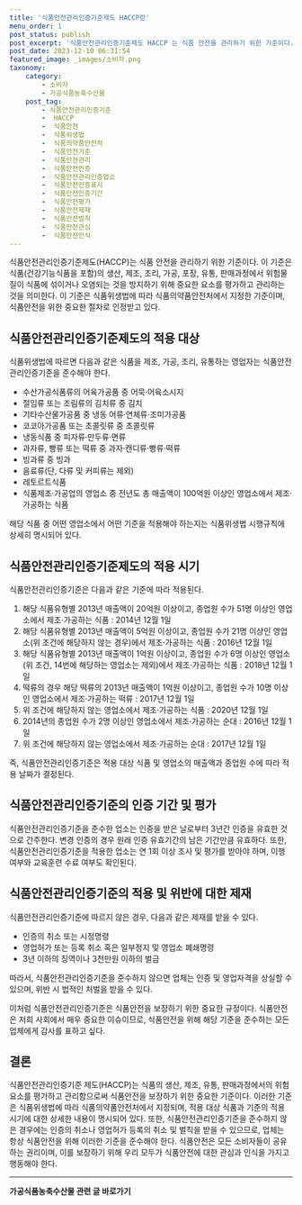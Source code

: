 ```yaml
---
title: '식품안전관리인증기준제도 HACCP란'
menu_order: 1
post_status: publish
post_excerpt: '식품안전관리인증기준제도 HACCP 는 식품 안전을 관리하기 위한 기준이다. 이 기준은 식품 건강기능식품을 포함 의 생산, 제조, 조리, 가공, 포장, 유통, 판매과정에서 위험물질이 식품에 섞이거나 오염되는 것을 방지하기 위해 중요한 요소를 평가하고 관리하는 것을 의미한다. 이 기준은 식품위생법에 따라 식품의약품안전처에서 지정한 기준이며, 식품안전을 위한 중요한 절차로 인정받고 있다.'
post_date: 2023-12-10 06:31:54
featured_image: _images/소비자.png
taxonomy:
    category:
        - 소비자
        - 가공식품농축수산물
    post_tag:
        - 식품안전관리인증기준
        -  HACCP
        -  식품안전
        -  식품위생법
        -  식품의약품안전처
        -  식품안전기준
        -  식품안전관리
        -  식품안전인증
        -  식품안전관리인증업소
        -  식품안전인증표시
        -  식품안전인증기간
        -  식품안전평가
        -  식품안전제재
        -  식품안전벌칙
        -  식품안전관심
        -  식품안전인식
---
```



식품안전관리인증기준제도(HACCP)는 식품 안전을 관리하기 위한 기준이다. 이 기준은 식품(건강기능식품을 포함)의 생산, 제조, 조리, 가공, 포장, 유통, 판매과정에서 위험물질이 식품에 섞이거나 오염되는 것을 방지하기 위해 중요한 요소를 평가하고 관리하는 것을 의미한다. 이 기준은 식품위생법에 따라 식품의약품안전처에서 지정한 기준이며, 식품안전을 위한 중요한 절차로 인정받고 있다.

## 식품안전관리인증기준제도의 적용 대상

식품위생법에 따르면 다음과 같은 식품을 제조, 가공, 조리, 유통하는 영업자는 식품안전관리인증기준을 준수해야 한다.

- 수산가공식품류의 어육가공품 중 어묵·어육소시지
- 절임류 또는 조림류의 김치류 중 김치
- 기타수산물가공품 중 냉동 어류·연체류·조미가공품
- 코코아가공품 또는 초콜릿류 중 초콜릿류
- 냉동식품 중 피자류·만두류·면류
- 과자류, 빵류 또는 떡류 중 과자·캔디류·빵류·떡류
- 빙과류 중 빙과
- 음료류(단, 다류 및 커피류는 제외)
- 레토르트식품
- 식품제조·가공업의 영업소 중 전년도 총 매출액이 100억원 이상인 영업소에서 제조·가공하는 식품 

해당 식품 중 어떤 영업소에서 어떤 기준을 적용해야 하는지는 식품위생법 시행규칙에 상세히 명시되어 있다.

## 식품안전관리인증기준제도의 적용 시기

식품안전관리인증기준은 다음과 같은 기준에 따라 적용된다.

1. 해당 식품유형별 2013년 매출액이 20억원 이상이고, 종업원 수가 51명 이상인 영업소에서 제조·가공하는 식품 : 2014년 12월 1일
2. 해당 식품유형별 2013년 매출액이 5억원 이상이고, 종업원 수가 21명 이상인 영업소(위 조건에 해당하지 않는 경우)에서 제조·가공하는 식품 : 2016년 12월 1일
3. 해당 식품유형별 2013년 매출액이 1억원 이상이고, 종업원 수가 6명 이상인 영업소(위 조건, 14번에 해당하는 영업소는 제외)에서 제조·가공하는 식품 : 2018년 12월 1일
4. 떡류의 경우 해당 떡류의 2013년 매출액이 1억원 이상이고, 종업원 수가 10명 이상인 영업소에서 제조·가공하는 떡류 : 2017년 12월 1일
5. 위 조건에 해당하지 않는 영업소에서 제조·가공하는 식품 : 2020년 12월 1일
6. 2014년의 종업원 수가 2명 이상인 영업소에서 제조·가공하는 순대 : 2016년 12월 1일
7. 위 조건에 해당하지 않는 영업소에서 제조·가공하는 순대 : 2017년 12월 1일

즉, 식품안전관리인증기준은 적용 대상 식품 및 영업소의 매출액과 종업원 수에 따라 적용 날짜가 결정된다.

## 식품안전관리인증기준의 인증 기간 및 평가

식품안전관리인증기준을 준수한 업소는 인증을 받은 날로부터 3년간 인증을 유효한 것으로 간주한다. 변경 인증의 경우 원래 인증 유효기간의 남은 기간만큼 유효하다. 또한, 식품안전관리인증기준을 적용한 업소는 연 1회 이상 조사 및 평가를 받아야 하며, 이행 여부와 교육훈련 수료 여부도 확인된다.

## 식품안전관리인증기준의 적용 및 위반에 대한 제재

식품안전관리인증기준에 따르지 않은 경우, 다음과 같은 제재를 받을 수 있다.

- 인증의 취소 또는 시정명령
- 영업허가 또는 등록 취소 혹은 일부정지 및 영업소 폐쇄명령
- 3년 이하의 징역이나 3천만원 이하의 벌금

따라서, 식품안전관리인증기준을 준수하지 않으면 업체는 인증 및 영업자격을 상실할 수 있으며, 위반 시 법적인 처벌을 받을 수 있다.

이처럼 식품안전관리인증기준은 식품안전을 보장하기 위한 중요한 규정이다. 식품안전은 저희 사회에서 매우 중요한 이슈이므로, 식품안전을 위해 해당 기준을 준수하는 모든 업체에게 감사를 표하고 싶다.

## 결론

식품안전관리인증기준 제도(HACCP)는 식품의 생산, 제조, 유통, 판매과정에서의 위험요소를 평가하고 관리함으로써 식품안전을 보장하기 위한 중요한 기준이다. 이러한 기준은 식품위생법에 따라 식품의약품안전처에서 지정되며, 적용 대상 식품과 기준의 적용 시기에 대한 상세한 내용이 명시되어 있다. 또한, 식품안전관리인증기준을 준수하지 않은 경우에는 인증의 취소나 영업허가 등록의 취소 및 벌칙을 받을 수 있으므로, 업체는 항상 식품안전을 위해 이러한 기준을 준수해야 한다. 식품안전은 모든 소비자들이 공유하는 권리이며, 이를 보장하기 위해 우리 모두가 식품안전에 대한 관심과 인식을 가지고 행동해야 한다.
<!-- wp:separator -->
<hr class="wp-block-separator has-alpha-channel-opacity"/>
<!-- /wp:separator -->

<!-- wp:group {"backgroundColor":"base","layout":{"type":"constrained"}} -->
<div class="wp-block-group has-base-background-color has-background"><!-- wp:paragraph {"align":"center","fontSize":"medium"} -->
<p class="has-text-align-center has-large-font-size"><strong>가공식품농축수산물 관련 글 바로가기</strong></p>
<!-- /wp:paragraph -->


<!-- wp:latest-posts
{"categories":[{"id":30712,"count":19,"description":"","link":"https://uknowlaw.com/category/%ea%b0%80%ea%b3%b5%ec%8b%9d%ed%92%88%eb%86%8d%ec%b6%95%ec%88%98%ec%82%b0%eb%ac%bc/","name":"가공식품농축수산물","slug":"가공식품농축수산물","taxonomy":"category","parent":0,"meta":[],"_links":{"self":[{"href":"https://uknowlaw.com/wp-json/wp/v2/categories/30712"}],"collection":[{"href":"https://uknowlaw.com/wp-json/wp/v2/categories"}],"about":[{"href":"https://uknowlaw.com/wp-json/wp/v2/taxonomies/category"}],"wp:post_type":[{"href":"https://uknowlaw.com/wp-json/wp/v2/posts?categories=30712"}],"curies":[{"name":"wp","href":"https://api.w.org/{rel}","templated":true}]}}],"postsToShow":100,"excerptLength":28,"postLayout":"grid","columns":2,"featuredImageAlign":"left","featuredImageSizeSlug":"large","fontSize":"small"} /--></div>
<!-- /wp:group -->